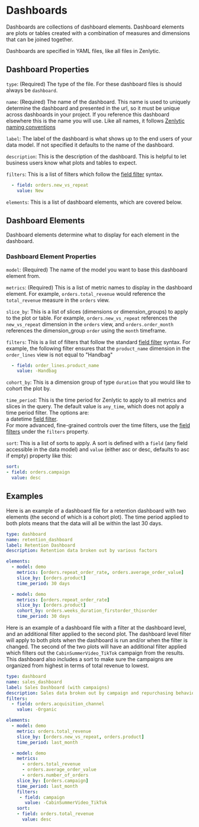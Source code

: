 # Dashboards

Dashboards are collections of dashboard elements. Dashboard elements are plots or tables created with a combination of measures and dimensions that can be joined together.

Dashboards are specified in YAML files, like all files in Zenlytic.

## Dashboard Properties

`type`: (Required) The type of the file. For these dashboard files is should always be `dashboard`.

`name`: (Required) The name of the dashboard. This name is used to uniquely determine the dashboard and presented in the url, so it must be unique across dashboards in your project. If you reference this dashboard elsewhere this is the name you will use. Like all names, it follows [Zenlytic naming conventions](data_modeling.md#naming-conventions)

`label`: The label of the dashboard is what shows up to the end users of your data model. If not specified it defaults to the name of the dashboard.

`description`: This is the description of the dashboard. This is helpful to let business users know what plots and tables to expect.

`filters`: This is a list of filters which follow the [field filter](field_filter.md) syntax.

```yaml
  - field: orders.new_vs_repeat
    value: New
```

`elements`: This is a list of dashboard elements, which are covered below.

## Dashboard Elements

Dashboard elements determine what to display for each element in the dashboard.

### Dashboard Element Properties

`model`: (Required) The name of the model you want to base this dashboard element from.

`metrics`: (Required) This is a list of metric names to display in the dashboard element. For example, `orders.total_revenue` would reference the `total_revenue` measure in the `orders` view.

`slice_by`: This is a list of slices (dimensions or dimension\_groups) to apply to the plot or table. For example, `orders.new_vs_repeat` references the `new_vs_repeat` dimension in the `orders` view, and `orders.order_month` references the dimension\_group `order` using the `month` timeframe.

`filters`: This is a list of filters that follow the standard [field filter](field_filter.md) syntax. For example, the following filter ensures that the `product_name` dimension in the `order_lines` view is not equal to "Handbag"

```yaml
  - field: order_lines.product_name
    value: -Handbag
```

`cohort_by`: This is a dimension group of type `duration` that you would like to cohort the plot by.

`time_period`: This is the time period for Zenlytic to apply to all metrics and slices in the query. The default value is `any_time`, which does not apply a time period filter. The options are:\
a datetime [field filter](field_filter.md#dates).\
For more advanced, fine-grained controls over the time filters, use the [field filters](field_filter.md) under the `filters` property.

`sort`: This is a list of sorts to apply. A sort is defined with a `field` (any field accessible in the data model) and `value` (either asc or desc, defaults to asc if empty) property like this:

```yaml
sort:
- field: orders.campaign
  value: desc
```

## Examples

Here is an example of a dashboard file for a retention dashboard with two elements (the second of which is a cohort plot). The time period applied to both plots means that the data will all be within the last 30 days.

```yaml
type: dashboard
name: retention_dashboard
label: Retention Dashboard
description: Retention data broken out by various factors

elements:
  - model: demo
    metrics: [orders.repeat_order_rate, orders.average_order_value]
    slice_by: [orders.product]
    time_period: 30 days

  - model: demo
    metrics: [orders.repeat_order_rate]
    slice_by: [orders.product]
    cohort_by: orders.weeks_duration_firstorder_thisorder
    time_period: 30 days
```

Here is an example of a dashboard file with a filter at the dashboard level, and an additional filter applied to the second plot. The dashboard level filter will apply to both plots when the dashboard is run and/or when the filter is changed. The second of the two plots will have an additional filter applied which filters out the `CabinSummerVideo_TikTok` campaign from the results. This dashboard also includes a sort to make sure the campaigns are organized from highest in terms of total revenue to lowest.

```yaml
type: dashboard
name: sales_dashboard
label: Sales Dashboard (with campaigns)
description: Sales data broken out by campaign and repurchasing behavior
filters:
  - field: orders.acquisition_channel
    value: -Organic

elements:
  - model: demo
    metric: orders.total_revenue
    slice_by: [orders.new_vs_repeat, orders.product]
    time_period: last_month

  - model: demo
    metrics:
      - orders.total_revenue
      - orders.average_order_value
      - orders.number_of_orders
    slice_by: [orders.campaign]
    time_period: last_month
    filters:
     - field: campaign
       value: -CabinSummerVideo_TikTok
    sort:
    - field: orders.total_revenue
      value: desc
```
